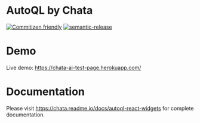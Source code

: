 # AutoQL by Chata
[![Commitizen friendly](https://img.shields.io/badge/commitizen-friendly-brightgreen.svg)](http://commitizen.github.io/cz-cli/)
[![semantic-release](https://img.shields.io/badge/%20%20%F0%9F%93%A6%F0%9F%9A%80-semantic--release-e10079.svg)](https://github.com/semantic-release/semantic-release)

# Demo

Live demo: https://chata-ai-test-page.herokuapp.com/

# Documentation

Please visit https://chata.readme.io/docs/autoql-react-widgets for complete documentation.
